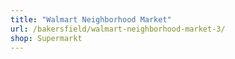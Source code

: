 ```yaml
---
title: "Walmart Neighborhood Market"
url: /bakersfield/walmart-neighborhood-market-3/
shop: Supermarkt
---
```

